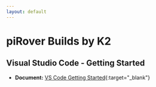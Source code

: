 ```yaml
---
layout: default
---
```


# piRover Builds by K2

## Visual Studio Code - Getting Started

- **Document:** [VS Code Getting Started](VisualStudioCodeGettingStarted.pdf){:target="_blank"}


